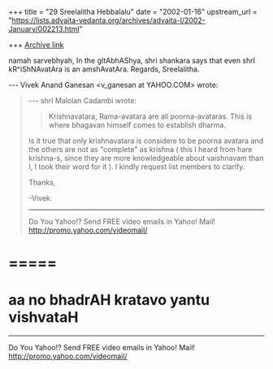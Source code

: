 +++
title = "29 Sreelalitha Hebbalalu"
date = "2002-01-16"
upstream_url = "https://lists.advaita-vedanta.org/archives/advaita-l/2002-January/002213.html"

+++
[Archive link](https://lists.advaita-vedanta.org/archives/advaita-l/2002-January/002213.html)

namah sarvebhyah,
In the gItAbhAShya, shri shankara says that even shrI
kR^iShNAvatAra is an amshAvatAra.
Regards,
Sreelalitha.


--- Vivek Anand Ganesan <v_ganesan at YAHOO.COM> wrote:
> --- shrI Malolan Cadambi wrote:
> > Krishnavatara, Rama-avatara are all
> poorna-avataras. This
> > is where bhagavan
> > himself comes to establish dharma.
>
> Is it true that only krishnavatara is considere to
> be
> poorna avatara and the others are not as "complete"
> as
> krishna ( this I heard from hare krishna-s, since
> they are
> more knowledgeable about vaishnavam than I, I took
> their
> word for it ). I kindly request list members to
> clarify.
>
> Thanks,
>
> -Vivek.
>
> __________________________________________________
> Do You Yahoo!?
> Send FREE video emails in Yahoo! Mail!
> http://promo.yahoo.com/videomail/


=====
======================================
aa no bhadrAH kratavo yantu vishvataH
======================================

__________________________________________________
Do You Yahoo!?
Send FREE video emails in Yahoo! Mail!
http://promo.yahoo.com/videomail/

